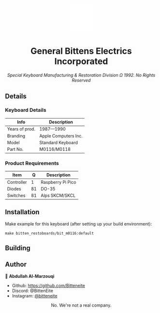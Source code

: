 <p align="center">
  <img align="center" width="100" src="assets/logo0.png" />

  <h1 align="center">General Bittens Electrics Incorporated</h1>
  <h6 align="center">Special Keyboard Manufacturing & Restoration Division Ω 1992. No Rights Reserved</h6>
</p>

## Details

<h3>Keyboard Details</h3>

|	Info			|	Description				|
|	------------	|	------------			|
|	Years of prod.	|	1987—1990				|
|	Branding		|	Apple Computers Inc.	|
|	Model			|	Standard Keyboard		|
|	Part No.		|	M0116/M0118				|

<h3>Product Requirements</h3>

|	Item			|	Q	|	Description				|
|	------------	|----	|	------------			|
|	Controller		|	1	|	Raspberry Pi Pico		|
|	Diodes			|	81	|	DO-35					|
|	Switches		|	81	|	Alps SKCM/SKCL			|


## Installation

Make example for this keyboard (after setting up your build environment):

    make bitten_restoboards/bit_m0116:default

## Building

## Author

👤 **Abdullah Al-Marzouqi**

- Github: https://github.com/Bitteneite
- Discord: @BittenEite
- Instagram: [@bitteneite](https://www.instagram.com/bitteneite/)

<div align="center">No. We're not a real company.</div>
